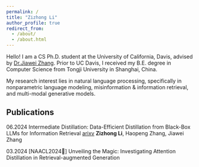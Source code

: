 ```yaml
---
permalink: /
title: "Zizhong Li"
author_profile: true
redirect_from: 
  - /about/
  - /about.html
---
```

Hello!
I am a CS Ph.D. student at the University of California, Davis, advised by [Dr.Jiawei Zhang](http://jiaweizhang.net). Prior to UC Davis, I received my B.E. degree in Computer Science from Tongji University in Shanghai, China. 

My research interest lies in natural language processing, specifically in nonparametric language modeling, misinformation & information retrieval, and multi-modal generative models. 


Publications
------
06.2024 Intermediate Distillation: Data-Efficient Distillation from Black-Box LLMs for Information Retrieval
  [arixv]()
  **Zizhong Li**, Haopeng Zhang, Jiawei Zhang 
  

03.2024 [NAACL2024🌟] Unveiling the Magic: Investigating Attention Distillation in Retrieval-augmented Generation


